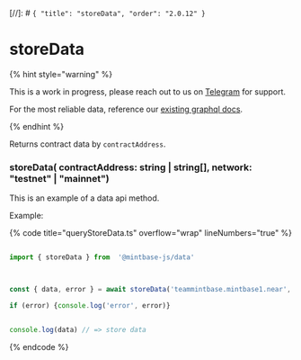 [//]: # `{ "title": "storeData", "order": "2.0.12" }`
# storeData



{% hint style="warning" %}



This is a work in progress, please reach out to us on [Telegram](https://t.me/mintdev) for support.

For the most reliable data, reference our [existing graphql docs](https://docs.mintbase.io/dev/read-data/mintbase-graph).



{% endhint %}




Returns contract data  by `contractAddress`.



### storeData( contractAddress: string | string[], network: "testnet" | "mainnet")



This is an example of a data api method.




Example:



{% code title="queryStoreData.ts" overflow="wrap" lineNumbers="true" %}

```typescript

import { storeData } from  '@mintbase-js/data'



const { data, error } = await storeData('teammintbase.mintbase1.near', 'mainnet');

if (error) {console.log('error', error)}


console.log(data) // => store data

```

{% endcode %}
